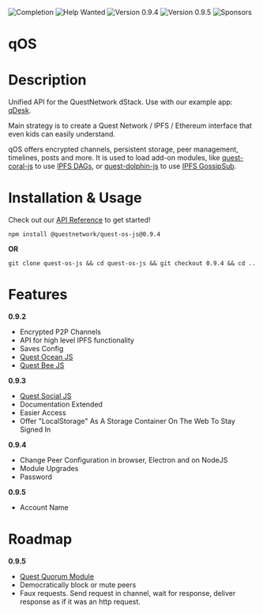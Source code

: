 ![Completion](https://img.shields.io/badge/completion-14%25-orange) ![Help Wanted](https://img.shields.io/badge/%20-help--wanted-%23159818) ![Version 0.9.4](https://img.shields.io/badge/version-v0.9.4-green) ![Version 0.9.5](https://img.shields.io/badge/version-v0.9.5-blue) ![Sponsors](https://img.shields.io/badge/sponsors-0-red)

# qOS

# Description
Unified API for the QuestNetwork dStack. Use with our example app: [qDesk](qDesk).

Main strategy is to create a Quest Network / IPFS / Ethereum interface that even kids can easily understand.

qOS offers encrypted channels, persistent storage, peer management, timelines, posts and more. It is used to load add-on modules, like [quest-coral-js](quest-coral-js) to use [IPFS DAGs](https://docs.ipfs.io/concepts/merkle-dag/), or [quest-dolphin-js](quest-dolphin-js) to use [IPFS GossipSub](https://blog.ipfs.io/2020-05-20-gossipsub-v1.1/).

# Installation & Usage
Check out our [API Reference](api.md) to get started!


``npm install @questnetwork/quest-os-js@0.9.4``

**OR**  

```
git clone quest-os-js && cd quest-os-js && git checkout 0.9.4 && cd ..
```

# Features

**0.9.2**
- Encrypted P2P Channels
- API for high level IPFS functionality
- Saves Config
- [Quest Ocean JS](quest-ocean-js)
- [Quest Bee JS](quest-bee-js)


**0.9.3**
- [Quest Social JS](quest-social-js)
- Documentation Extended
- Easier Access
- Offer "LocalStorage" As A Storage Container On The Web To Stay Signed In

**0.9.4**
- Change Peer Configuration in browser, Electron and on NodeJS
- Module Upgrades
- Password

**0.9.5**
- Account Name

# Roadmap

**0.9.5**
- [Quest Quorum Module](quest-quorum-js)
- Democratically block or mute peers
- Faux requests. Send request in channel, wait for response, deliver response as if it was an http request.
